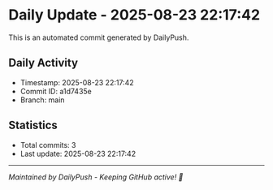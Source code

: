 # Daily Update - 2025-08-23 22:17:42

This is an automated commit generated by DailyPush.

## Daily Activity
- Timestamp: 2025-08-23 22:17:42
- Commit ID: a1d7435e
- Branch: main

## Statistics
- Total commits: 3
- Last update: 2025-08-23 22:17:42

---
*Maintained by DailyPush - Keeping GitHub active! 🚀*
